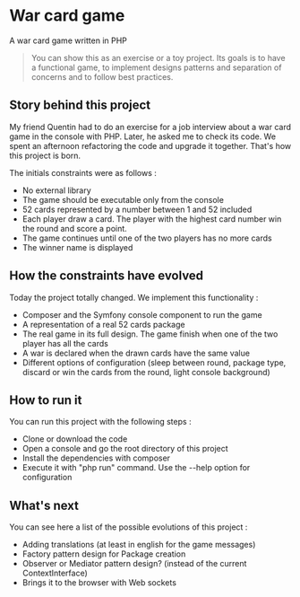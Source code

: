 # War card game

A war card game written in PHP

> You can show this as an exercise or a toy project.
> Its goals is to have a functional game, to implement designs patterns and separation of concerns and to follow best practices.

## Story behind this project

My friend Quentin had to do an exercise for a job interview about a war card game in the console with PHP. Later, he asked me to check its code. We spent an afternoon refactoring the code and upgrade it together. That's how this project is born.

The initials constraints were as follows :
- No external library
- The game should be executable only from the console
- 52 cards represented by a number between 1 and 52 included
- Each player draw a card. The player with the highest card number win the round and score a point.
- The game continues until one of the two players has no more cards
- The winner name is displayed

## How the constraints have evolved

Today the project totally changed. We implement this functionality :
- Composer and the Symfony console component to run the game
- A representation of a real 52 cards package
- The real game in its full design. The game finish when one of the two player has all the cards
- A war is declared when the drawn cards have the same value
- Different options of configuration (sleep between round, package type, discard or win the cards from the round, light console background)

## How to run it

You can run this project with the following steps :
- Clone or download the code
- Open a console and go the root directory of this project
- Install the dependencies with composer
- Execute it with "php run" command. Use the --help option for configuration

## What's next

You can see here a list of the possible evolutions of this project :
- Adding translations (at least in english for the game messages)
- Factory pattern design for Package creation
- Observer or Mediator pattern design? (instead of the current ContextInterface)
- Brings it to the browser with Web sockets
